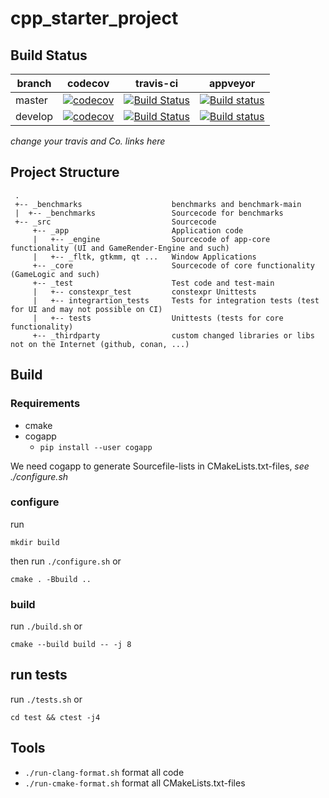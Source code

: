 # cpp_starter_project

## Build Status

| branch | codecov | travis-ci | appveyor |
|--------|---------|-----------|----------|
| master | [![codecov](https://codecov.io/gh/abeimler/cpp_starter_project/branch/master/graph/badge.svg)](https://codecov.io/gh/abeimler/cpp_starter_project) | [![Build Status](https://travis-ci.org/abeimler/cpp_starter_project.svg?branch=master)](https://travis-ci.org/abeimler/cpp_starter_project) | [![Build status](https://ci.appveyor.com/api/projects/status/7kk70jwamualyk72/branch/master?svg=true)](https://ci.appveyor.com/project/abeimler/cpp-starter-project/branch/master) |
| develop | [![codecov](https://codecov.io/gh/abeimler/cpp_starter_project/branch/develop/graph/badge.svg)](https://codecov.io/gh/abeimler/cpp_starter_project) | [![Build Status](https://travis-ci.org/abeimler/cpp_starter_project.svg?branch=develop)](https://travis-ci.org/abeimler/cpp_starter_project) | [![Build status](https://ci.appveyor.com/api/projects/status/7kk70jwamualyk72/branch/develop?svg=true)](https://ci.appveyor.com/project/abeimler/cpp-starter-project/branch/develop) |

_change your travis and Co. links here_

## Project Structure

```
 .
 +-- _benchmarks                    benchmarks and benchmark-main
 |  +-- _benchmarks                 Sourcecode for benchmarks
 +-- _src                           Sourcecode
     +-- _app                       Application code
     |   +-- _engine                Sourcecode of app-core functionality (UI and GameRender-Engine and such)
     |   +-- _fltk, gtkmm, qt ...   Window Applications
     +-- _core                      Sourcecode of core functionality (GameLogic and such)
     +-- _test                      Test code and test-main
     |   +-- constexpr_test         constexpr Unittests
     |   +-- integrartion_tests     Tests for integration tests (test for UI and may not possible on CI)
     |   +-- tests                  Unittests (tests for core functionality)
     +-- _thirdparty                custom changed libraries or libs not on the Internet (github, conan, ...)
```

## Build

### Requirements

 - cmake
 - cogapp   
   - `pip install --user cogapp`

We need cogapp to generate Sourcefile-lists in CMakeLists.txt-files, _see ./configure.sh_

### configure

run 
```
mkdir build
``` 
then run `./configure.sh` or 
```
cmake . -Bbuild ..
```

### build

run `./build.sh` or 
```
cmake --build build -- -j 8
```

## run tests

run `./tests.sh` or 
```
cd test && ctest -j4
```


## Tools

 - `./run-clang-format.sh` format all code
 - `./run-cmake-format.sh` format all CMakeLists.txt-files
  
